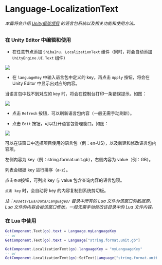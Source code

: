 # Language-LocalizationText

###### 本篇将会介绍 [Unity框架项目](https://github.com/lolo1208/unity3d-lolo) 的语言包系统以及相关功能和使用方法。

### 在 Unity Editor 中编辑和使用

* 在任意节点添加 `ShibaInu. LocalizationText` 组件（同时，将会自动添加 `UnityEngine.UI.Text` 组件）

![](https://blog.lolo.link/img/unity/language-localizationtext/screenshot-1.png)

* 在 `languageKey` 中输入语言包中定义的 key，再点击 `Apply` 按钮，将会在 Unity Editor 中显示出对应的内容。

当语言包中找不到对应的 key 时，将会在控制台打印一条错误提示。如图：

![](https://blog.lolo.link/img/unity/language-localizationtext/screenshot-2.png)


* 点击 `Refresh` 按钮，可以刷新语言包内容（一般无需手动刷新）。


* 点击 `Edit` 按钮，可以打开语言包管理窗口。如图：

![](https://blog.lolo.link/img/unity/language-localizationtext/screenshot-3.png)

可以在该窗口中选择项目使用的语言包（例：en-US），以及新建和修改语言包内容项。

左侧内容为 key（例：string.format.unit.gb），右侧内容为 value（例：GB）。

列表会根据 key 进行排序（a-z）。

点击`查询`按钮，可列出 key 与 value 包含查询内容的语言包项。

`点击 key` 时，会自动将 key 的内容复制到系统剪切板。

*注：`Assets/Lua/Data/Languages/` 目录中所有的 Lua 文件为该窗口的数据源，Lua 文件的内容会被该窗口修改，一般无需手动修改该目录中的 Lua 文件内容。*


### 在 Lua 中使用
```lua
GetComponent.Text(go).text = Language.myLanguageKey
-- or
GetComponent.Text(go).text = Language["string.format.unit.gb"]

GetComponent.LocalizationText(go).languageKey = "myLanguageKey"
-- or
GetComponent.LocalizationText(go):SetText(Language["string.format.unit.gb"])
```
